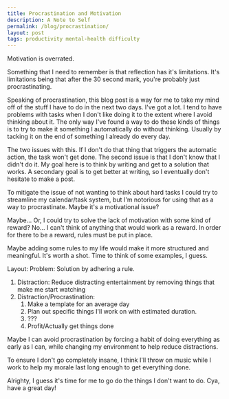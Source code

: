 ```yaml
---
title: Procrastination and Motivation
description: A Note to Self
permalink: /blog/procrastination/
layout: post
tags: productivity mental-health difficulty
---
```


Motivation is overrated.

Something that I need to remember is that reflection has it's limitations. It's limitations being that after the 30 second mark, you're probably just procrastinating.

Speaking of procrastination, this blog post is a way for me to take my mind off of the stuff I have to do in the next two days. I've got a lot. I tend to have problems with tasks when I don't like doing it to the extent where I avoid thinking about it. The only way I've found a way to do these kinds of things is to try to make it something I automatically do without thinking. Usually by tacking it on the end of something I already do every day.

The two issues with this. If I don't do that thing that triggers the automatic action, the task won't get done. The second issue is that I don't know that I didn't do it.
My goal here is to think by writing and get to a solution that works. A secondary goal is to get better at writing, so I eventually don't hesitate to make a post.

To mitigate the issue of not wanting to think about hard tasks I could try to streamline my calendar/task system, but I'm notorious for using that as a way to procrastinate. Maybe it's a motivational issue?

Maybe... Or, I could try to solve the lack of motivation with some kind of reward? No... I can't think of anything that would work as a reward. In order for there to be a reward, rules must be put in place.

Maybe adding some rules to my life would make it more structured and meaningful. It's worth a shot. Time to think of some examples, I guess.

Layout: Problem: Solution by adhering a rule.

1. Distraction: Reduce distracting entertainment by removing things that make me start watching
1. Distraction/Procrastination:
	1. Make a template for an average day
	1. Plan out specific things I'll work on with estimated duration.
	1. ???
	1. Profit/Actually get things done

Maybe I can avoid procrastination by forcing a habit of doing everything as early as I can, while changing my environment to help reduce distractions.

To ensure I don't go completely insane, I think I'll throw on music while I work to help my morale last long enough to get everything done.

Alrighty, I guess it's time for me to go do the things I don't want to do. Cya, have a great day!

